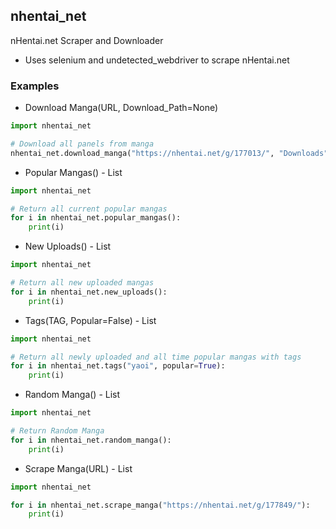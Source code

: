 ## nhentai_net
nHentai.net Scraper and Downloader
- Uses selenium and undetected_webdriver to scrape nHentai.net

### Examples
- Download Manga(URL, Download_Path=None)
```python
import nhentai_net

# Download all panels from manga
nhentai_net.download_manga("https://nhentai.net/g/177013/", "Downloads")
```
- Popular Mangas() - List
```python
import nhentai_net

# Return all current popular mangas
for i in nhentai_net.popular_mangas():
    print(i)
```
- New Uploads() - List
```python
import nhentai_net

# Return all new uploaded mangas
for i in nhentai_net.new_uploads():
    print(i)
```
- Tags(TAG, Popular=False) - List
```python
import nhentai_net

# Return all newly uploaded and all time popular mangas with tags
for i in nhentai_net.tags("yaoi", popular=True):
    print(i)
```
- Random Manga() - List
```python
import nhentai_net

# Return Random Manga
for i in nhentai_net.random_manga():
    print(i)
```
- Scrape Manga(URL) - List
```python
import nhentai_net

for i in nhentai_net.scrape_manga("https://nhentai.net/g/177849/"):
    print(i)
```
